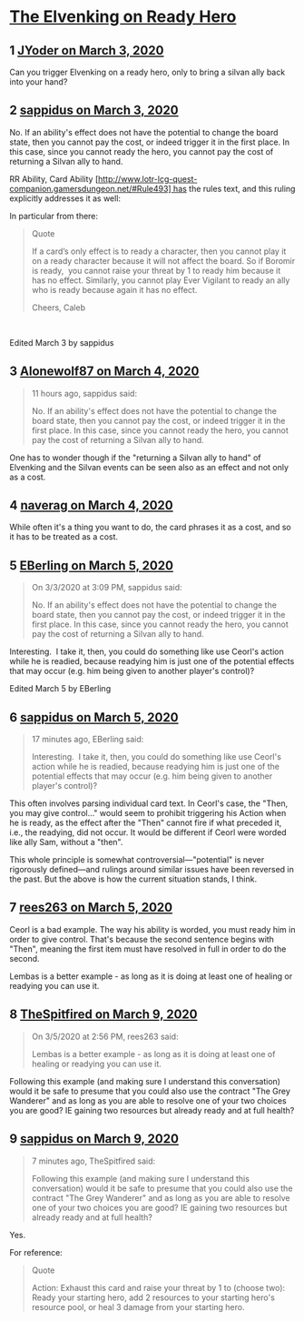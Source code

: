 # [The Elvenking on Ready Hero](https://community.fantasyflightgames.com/topic/306515-the-elvenking-on-ready-hero/)

## 1 [JYoder on March 3, 2020](https://community.fantasyflightgames.com/topic/306515-the-elvenking-on-ready-hero/?do=findComment&comment=3906664)

Can you trigger Elvenking on a ready hero, only to bring a silvan ally back into your hand?

## 2 [sappidus on March 3, 2020](https://community.fantasyflightgames.com/topic/306515-the-elvenking-on-ready-hero/?do=findComment&comment=3906680)

No. If an ability's effect does not have the potential to change the board state, then you cannot pay the cost, or indeed trigger it in the first place. In this case, since you cannot ready the hero, you cannot pay the cost of returning a Silvan ally to hand.

RR Ability, Card Ability [http://www.lotr-lcg-quest-companion.gamersdungeon.net/#Rule493] has the rules text, and this ruling explicitly addresses it as well:

In particular from there:

> Quote
> 
> If a card’s only effect is to ready a character, then you cannot play it on a ready character because it will not affect the board. So if Boromir is ready,  you cannot raise your threat by 1 to ready him because it has no effect. Similarly, you cannot play Ever Vigilant to ready an ally who is ready because again it has no effect.
> 
> Cheers, Caleb

 

Edited March 3 by sappidus

## 3 [Alonewolf87 on March 4, 2020](https://community.fantasyflightgames.com/topic/306515-the-elvenking-on-ready-hero/?do=findComment&comment=3906997)

> 11 hours ago, sappidus said:
> 
> No. If an ability's effect does not have the potential to change the board state, then you cannot pay the cost, or indeed trigger it in the first place. In this case, since you cannot ready the hero, you cannot pay the cost of returning a Silvan ally to hand.

One has to wonder though if the "returning a Silvan ally to hand" of Elvenking and the Silvan events can be seen also as an effect and not only as a cost.

## 4 [naverag on March 4, 2020](https://community.fantasyflightgames.com/topic/306515-the-elvenking-on-ready-hero/?do=findComment&comment=3907065)

While often it's a thing you want to do, the card phrases it as a cost, and so it has to be treated as a cost.

## 5 [EBerling on March 5, 2020](https://community.fantasyflightgames.com/topic/306515-the-elvenking-on-ready-hero/?do=findComment&comment=3908038)

> On 3/3/2020 at 3:09 PM, sappidus said:
> 
> No. If an ability's effect does not have the potential to change the board state, then you cannot pay the cost, or indeed trigger it in the first place. In this case, since you cannot ready the hero, you cannot pay the cost of returning a Silvan ally to hand.



Interesting.  I take it, then, you could do something like use Ceorl's action while he is readied, because readying him is just one of the potential effects that may occur (e.g. him being given to another player's control)? 

Edited March 5 by EBerling

## 6 [sappidus on March 5, 2020](https://community.fantasyflightgames.com/topic/306515-the-elvenking-on-ready-hero/?do=findComment&comment=3908062)

> 17 minutes ago, EBerling said:
> 
> Interesting.  I take it, then, you could do something like use Ceorl's action while he is readied, because readying him is just one of the potential effects that may occur (e.g. him being given to another player's control)? 

This often involves parsing individual card text. In Ceorl's case, the "Then, you may give control…" would seem to prohibit triggering his Action when he is ready, as the effect after the "Then" cannot fire if what preceded it, i.e., the readying, did not occur. It would be different if Ceorl were worded like ally Sam, without a "then".

This whole principle is somewhat controversial—"potential" is never rigorously defined—and rulings around similar issues have been reversed in the past. But the above is how the current situation stands, I think.

## 7 [rees263 on March 5, 2020](https://community.fantasyflightgames.com/topic/306515-the-elvenking-on-ready-hero/?do=findComment&comment=3908063)

Ceorl is a bad example. The way his ability is worded, you must ready him in order to give control. That's because the second sentence begins with "Then", meaning the first item must have resolved in full in order to do the second.

Lembas is a better example - as long as it is doing at least one of healing or readying you can use it.

## 8 [TheSpitfired on March 9, 2020](https://community.fantasyflightgames.com/topic/306515-the-elvenking-on-ready-hero/?do=findComment&comment=3909875)

> On 3/5/2020 at 2:56 PM, rees263 said:
> 
> Lembas is a better example - as long as it is doing at least one of healing or readying you can use it.

Following this example (and making sure I understand this conversation) would it be safe to presume that you could also use the contract "The Grey Wanderer" and as long as you are able to resolve one of your two choices you are good? IE gaining two resources but already ready and at full health?

## 9 [sappidus on March 9, 2020](https://community.fantasyflightgames.com/topic/306515-the-elvenking-on-ready-hero/?do=findComment&comment=3909877)

> 7 minutes ago, TheSpitfired said:
> 
> Following this example (and making sure I understand this conversation) would it be safe to presume that you could also use the contract "The Grey Wanderer" and as long as you are able to resolve one of your two choices you are good? IE gaining two resources but already ready and at full health?

Yes.

For reference:

> Quote
> 
> Action: Exhaust this card and raise your threat by 1 to (choose two): Ready your starting hero, add 2 resources to your starting hero's resource pool, or heal 3 damage from your starting hero.

 

